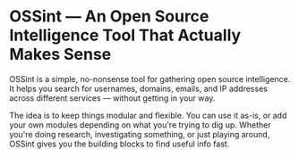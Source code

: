 # OSSint — An Open Source Intelligence Tool That Actually Makes Sense
OSSint is a simple, no-nonsense tool for gathering open source intelligence. It helps you search for usernames, domains, emails, and IP addresses across different services — without getting in your way.

The idea is to keep things modular and flexible. You can use it as-is, or add your own modules depending on what you're trying to dig up. Whether you're doing research, investigating something, or just playing around, OSSint gives you the building blocks to find useful info fast.
